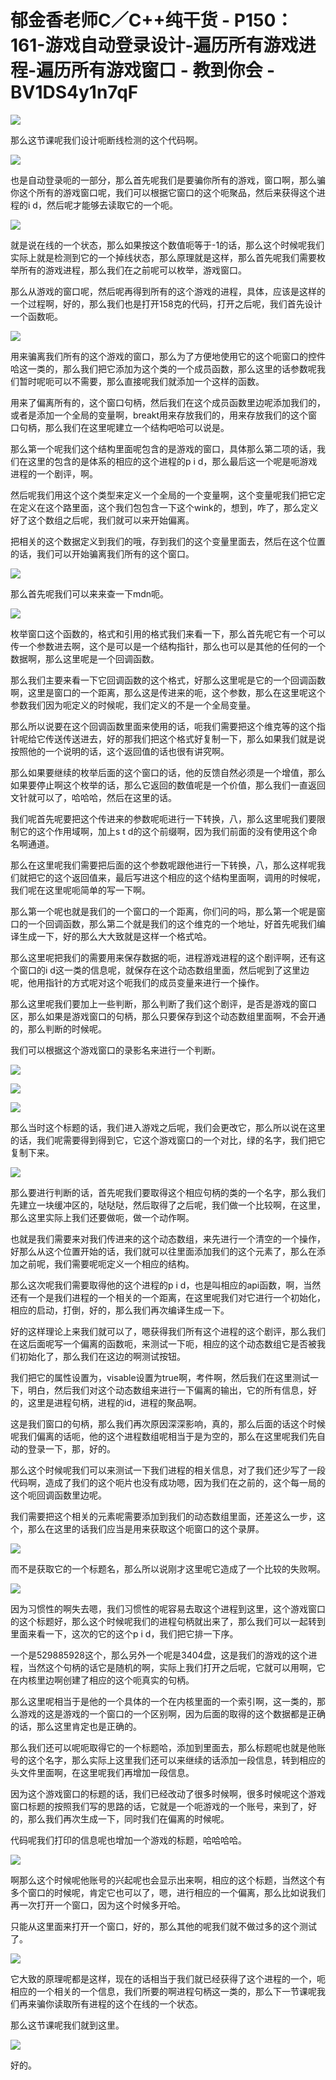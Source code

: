 # 郁金香老师C／C++纯干货 - P150：161-游戏自动登录设计-遍历所有游戏进程-遍历所有游戏窗口 - 教到你会 - BV1DS4y1n7qF

![](img/129d43d0dfddd0d760b876f0b02b4a1a_0.png)

那么这节课呢我们设计呃断线检测的这个代码啊。

![](img/129d43d0dfddd0d760b876f0b02b4a1a_2.png)

也是自动登录呃的一部分，那么首先呢我们是要骗你所有的游戏，窗口啊，那么骗你这个所有的游戏窗口呢，我们可以根据它窗口的这个呃聚品，然后来获得这个进程的i d，然后呢才能够去读取它的一个呃。



![](img/129d43d0dfddd0d760b876f0b02b4a1a_4.png)

就是说在线的一个状态，那么如果按这个数值呃等于-1的话，那么这个时候呢我们实际上就是检测到它的一个掉线状态，那么原理就是这样，那么首先呢我们需要枚举所有的游戏进程，那么我们在之前呢可以枚举，游戏窗口。

那么从游戏的窗口呢，然后呢再得到所有的这个游戏的进程，具体，应该是这样的一个过程啊，好的，那么我们也是打开158克的代码，打开之后呢，我们首先设计一个函数呃。



![](img/129d43d0dfddd0d760b876f0b02b4a1a_6.png)

用来骗离我们所有的这个游戏的窗口，那么为了方便地使用它的这个呃窗口的控件哈这一类的，那么我们把它添加为这个类的一个成员函数，那么这里的话参数呢我们暂时呢呃可以不需要，那么直接呢我们就添加一个这样的函数。

用来了偏离所有的，这个窗口句柄，然后我们在这个成员函数里边呢添加我们的，或者是添加一个全局的变量啊，breakt用来存放我们的，用来存放我们的这个窗口句柄，那么我们在这里呢建立一个结构吧哈可以说是。

那么第一个呢我们这个结构里面呢包含的是游戏的窗口，具体那么第二项的话，我们在这里的包含的是体系的相应的这个进程的p i d，那么最后这一个呢是呃游戏进程的一个剧评，啊。

然后呢我们用这个这个类型来定义一个全局的一个变量啊，这个变量呢我们把它定在定义在这个路里面，这个我们包包含一下这个wink的，想到，咋了，那么定义好了这个数组之后呢，我们就可以来开始偏离。

把相关的这个数据定义到我们的哦，存到我们的这个变量里面去，然后在这个位置的话，我们可以开始骗离我们所有的这个窗口。



![](img/129d43d0dfddd0d760b876f0b02b4a1a_8.png)

那么首先呢我们可以来来查一下mdn呃。

![](img/129d43d0dfddd0d760b876f0b02b4a1a_10.png)

枚举窗口这个函数的，格式和引用的格式我们来看一下，那么首先呢它有一个可以传一个参数进去啊，这个是可以是一个结构指针，那么也可以是其他的任何的一个数据啊，那么这里呢是一个回调函数。

那么我们主要来看一下它回调函数的这个格式，好那么这里呢是它的一个回调函数啊，这里是窗口的一个距离，那么这是传进来的呃，这个参数，那么在这里呢这个参数我们因为呃定义的时候呢，我们定义的不是一个全局变量。

那么所以说要在这个回调函数里面来使用的话，呃我们需要把这个维克等的这个指针呢给它传送传送进去，好的那我们把这个格式好复制一下，那么如果我们就是说按照他的一个说明的话，这个返回值的话也很有讲究啊。

那么如果要继续的枚举后面的这个窗口的话，他的反馈自然必须是一个增值，那么如果要停止啊这个枚举的话，那么它返回的数值呢是一个价值，那么我们一直返回文针就可以了，哈哈哈，然后在这里的话。

我们呢首先呢要把这个传进来的参数呢呃进行一下转换，八，那么这里呢我们要限制它的这个作用域啊，加上s t d的这个前缀啊，因为我们前面的没有使用这个命名啊通道。

那么在这里呢我们需要把后面的这个参数呢跟他进行一下转换，八，那么这样呢我们就把它的这个返回值来，最后写进这个相应的这个结构里面啊，调用的时候呢，我们呢在这里呢呃简单的写一下啊。

那么第一个呢也就是我们的一个窗口的一个距离，你们问的吗，那么第一个呢是窗口的一个回调函数，那么第二个就是我们的这个维克的一个地址，好首先呢我们编译生成一下，好的那么大大致就是这样一个格式哈。

那么这里呢把我们的需要用来保存数据的呃，进程游戏进程的这个剧评啊，还有这个窗口的i d这一类的信息呢，就保存在这个动态数组里面，然后呢到了这里边呢，他用指针的方式呢对这个呃我们的成员变量来进行一个操作。

那么这里呢我们要加上一些判断，那么判断了我们这个剧评，是否是游戏的窗口区，那么如果是游戏窗口的句柄，那么只要保存到这个动态数组里面啊，不会开通的，那么判断的时候呢。

我们可以根据这个游戏窗口的录影名来进行一个判断。

![](img/129d43d0dfddd0d760b876f0b02b4a1a_12.png)

![](img/129d43d0dfddd0d760b876f0b02b4a1a_13.png)

![](img/129d43d0dfddd0d760b876f0b02b4a1a_14.png)

那么当时这个标题的话，我们进入游戏之后呢，我们会更改它，那么所以说在这里的话，我们呢需要得到得到它，它这个游戏窗口的一个对比，绿的名字，我们把它复制下来。



![](img/129d43d0dfddd0d760b876f0b02b4a1a_16.png)

那么要进行判断的话，首先呢我们要取得这个相应句柄的类的一个名字，那么我们先建立一块缓冲区的，哒哒哒，然后取得了之后呢，我们做一个比较啊，在这里，那么这里实际上我们还要做呃，做一个动作啊。

也就是我们需要来对我们传进来的这个动态数组，来先进行一个清空的一个操作，好那么从这个位置开始的话，我们就可以往里面添加我们的这个元素了，那么在添加之前呢，我们需要呢呃定义一个相应的结构。

那么这次呢我们需要取得他的这个进程的p i d，也是叫相应的api函数，啊，当然还有一个是我们进程的一个相关的一个距离，在这里呢我们对它进行一个初始化，相应的启动，打倒，好的，那么我们再次编译生成一下。

好的这样理论上来我们就可以了，嗯获得我们所有这个进程的这个剧评，那么我们在这后面呢写一个偏离的函数呃，来测试一下呃，相应的这个动态数组它是否被我们初始化了，那么我们在这边的啊测试按钮。

我们把它的属性设置为，visable设置为true啊，考件啊，然后我们在这里测试一下，明白，然后我们对这个动态数组来进行一下偏离的输出，它的所有信息，好的，这里是进程句柄，进程的id，进程的聚品啊。

这是我们窗口的句柄，那么我们再次原因深深影响，真的，那么后面的话这个时候呢我们偏离的话呃，他的这个进程数组呢相当于是为空的，那么在这里呢我们先自动的登录一下，那，好的。

那么这个时候呢我们可以来测试一下我们进程的相关信息，对了我们还少写了一段代码啊，造成了我们的这个呃片也没有成功嗯，因为我们在之前的，这个每一局的这个呃回调函数里边呢。

我们需要把这个相关的元素呢需要添加到我们的动态数组里面，还差这么一步，这个，那么在这里的话我们应当是用来获取这个呃窗口的这个录屏。



![](img/129d43d0dfddd0d760b876f0b02b4a1a_18.png)

而不是获取它的一个标题名，那么所以说刚才这里呢它造成了一个比较的失败啊。

![](img/129d43d0dfddd0d760b876f0b02b4a1a_20.png)

因为习惯性的啊失去嗯，我们习惯性的呢容易去取这个进程到这里，这个游戏窗口的这个标题好，那么这个时候呢我们的进程句柄就出来了，那么我们可以一起转到里面来看一下，这次的它的这个p i d，我们把它排一下序。

一个是529885928这个，那么另外一个呢是3404盘，这是我们的游戏的这个进程，当然这个句柄的话它是随机的啊，实际上我们打开之后呢，它就可以用啊，它在内核里边啊创建了相应的这个呃真实的句柄。

那么这里呢相当于是他的一个具体的一个在内核里面的一个索引啊，这一类的，那么游戏的这是游戏的一个窗口的一个区别啊，因为后面的取得的这个数据都是正确的话，那么这里肯定也是正确的。

那么我们还可以呢呃取得它的一个标题哈，添加到里面去，那么标题呢也就是他账号的这个名字，那么实际上这里我们还可以来继续的话添加一段信息，转到相应的头文件里面啊，在这里呢我们再增加一段信息。

因为这个游戏窗口的标题的话，我们已经改动了很多时候啊，很多时候呢这个游戏窗口标题的按照我们写的思路的话，它就是一个呃游戏的一个账号，来到了，好的，那么我们再次生成一下，同时我们在偏离的时候呢。

代码呢我们打印的信息呢也增加一个游戏的标题，哈哈哈哈。

![](img/129d43d0dfddd0d760b876f0b02b4a1a_22.png)

啊那么这个时候呢他账号的兴起呢也会显示出来啊，相应的这个标题，当然这个有多个窗口的时候呢，肯定它也可以了，嗯，进行相应的一个偏离，那么比如说我们再一次打开一个窗口，因为这个时候多开哈。

只能从这里面来打开一个窗口，好的，那么其他的呢我们就不做过多的这个测试了。

![](img/129d43d0dfddd0d760b876f0b02b4a1a_24.png)

它大致的原理呢都是这样，现在的话相当于我们就已经获得了这个进程的一个，呃相应的一个相关的一个信息，我们所要的啊进程句柄这一类的，那么下一节课呢我们再来骗你读取所有进程的这个在线的一个状态。

那么这节课呢我们就到这里。

![](img/129d43d0dfddd0d760b876f0b02b4a1a_26.png)

好的。